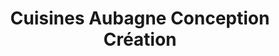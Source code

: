 ---
title: "Cuisines Aubagne Conception Création"
url: /aubagne/cuisines-aubagne-conception-creation/
shop: cuisine
---